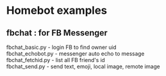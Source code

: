 # Homebot examples
## fbchat : for FB Messenger
fbchat_basic.py   - login FB to find owner uid <br />
fbchat_echobot.py - messenger auto echo to message <br />
fbchat_fetchid.py - list all FB friend's id <br />
fbchat_send.py    - send text, emoji, local image, remote image
